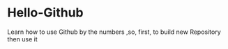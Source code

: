 # Hello-Github
Learn how to use Github by the numbers ,so, first, to build new Repository then use it
